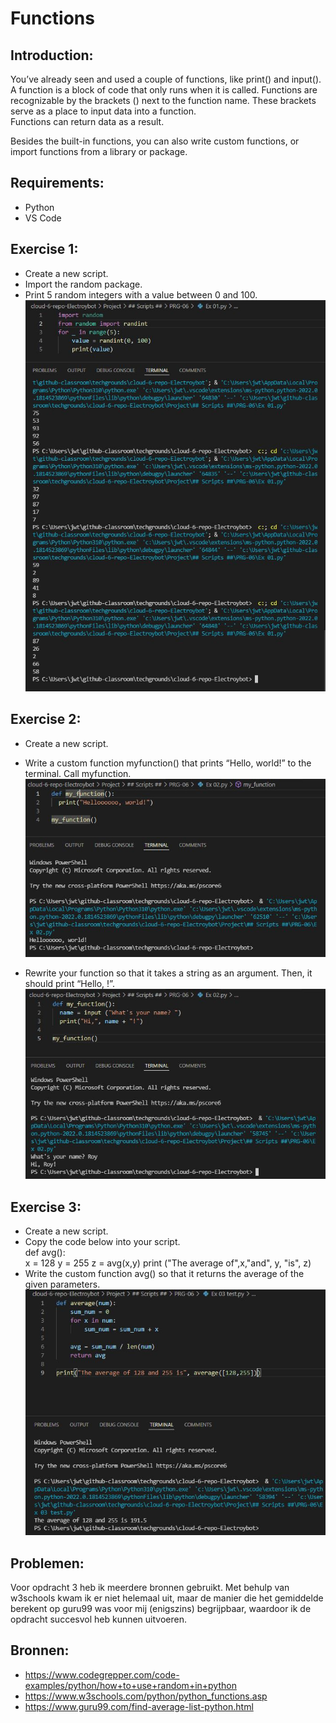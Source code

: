 # Functions

## Introduction:  
You’ve already seen and used a couple of functions, like print() and input(). A function is a block of code that only runs when it is called. Functions are recognizable by the brackets () next to the function name. These brackets serve as a place to input data into a function.  
Functions can return data as a result.  

Besides the built-in functions, you can also write custom functions, or import functions from a library or package.  

## Requirements:
- Python  
- VS Code  

## Exercise 1:
- Create a new script.  
- Import the random package.  
- Print 5 random integers with a value between 0 and 100.  
![Kijk](https://github.com/techgrounds/cloud-6-repo-Electroybot/blob/main/00_includes/%23%23%20Project%20%23%23/PRG-06/Ex%2001.JPG?raw=true)

## Exercise 2:  
- Create a new script.  
- Write a custom function myfunction() that prints “Hello, world!” to the terminal. Call myfunction.  
![Kijk](https://github.com/techgrounds/cloud-6-repo-Electroybot/blob/main/00_includes/%23%23%20Project%20%23%23/PRG-06/Ex%2002%2001.JPG?raw=true)  

- Rewrite your function so that it takes a string as an argument. Then, it should print “Hello, <string>!”.  
![Kijk](https://github.com/techgrounds/cloud-6-repo-Electroybot/blob/main/00_includes/%23%23%20Project%20%23%23/PRG-06/Ex%2002%2002.JPG?raw=true)  

## Exercise 3:  
- Create a new script.  
- Copy the code below into your script.  
def avg():  
x = 128
y = 255
z = avg(x,y)
print ("The average of",x,"and", y, "is", z)
- Write the custom function avg() so that it returns the average of the given parameters.  
![Kijk](https://github.com/techgrounds/cloud-6-repo-Electroybot/blob/main/00_includes/%23%23%20Project%20%23%23/PRG-06/Ex%2003.JPG?raw=true)  

## Problemen:
Voor opdracht 3 heb ik meerdere bronnen gebruikt. Met behulp van w3schools kwam ik er niet helemaal uit, maar de manier die het gemiddelde berekent op guru99 was voor mij (enigszins) begrijpbaar, waardoor ik de opdracht succesvol heb kunnen uitvoeren.

## Bronnen:
- https://www.codegrepper.com/code-examples/python/how+to+use+random+in+python
- https://www.w3schools.com/python/python_functions.asp
- https://www.guru99.com/find-average-list-python.html